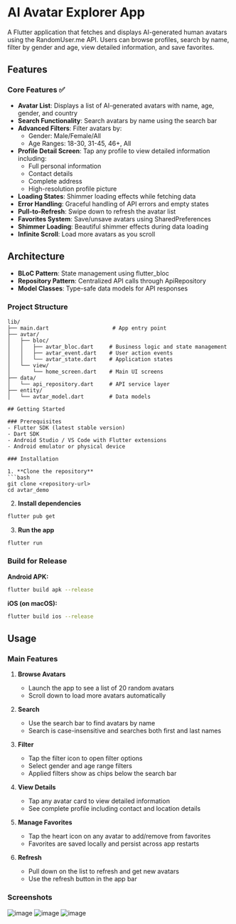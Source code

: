 # AI Avatar Explorer App

A Flutter application that fetches and displays AI-generated human avatars using the RandomUser.me API. Users can browse profiles, search by name, filter by gender and age, view detailed information, and save favorites.

## Features

### Core Features ✅
- **Avatar List**: Displays a list of AI-generated avatars with name, age, gender, and country
- **Search Functionality**: Search avatars by name using the search bar
- **Advanced Filters**: Filter avatars by:
  - Gender: Male/Female/All
  - Age Ranges: 18-30, 31-45, 46+, All
- **Profile Detail Screen**: Tap any profile to view detailed information including:
  - Full personal information
  - Contact details
  - Complete address
  - High-resolution profile picture
- **Loading States**: Shimmer loading effects while fetching data
- **Error Handling**: Graceful handling of API errors and empty states
- **Pull-to-Refresh**: Swipe down to refresh the avatar list
- **Favorites System**: Save/unsave avatars using SharedPreferences
- **Shimmer Loading**: Beautiful shimmer effects during data loading
- **Infinite Scroll**: Load more avatars as you scroll


## Architecture

- **BLoC Pattern**: State management using flutter_bloc
- **Repository Pattern**: Centralized API calls through ApiRepository
- **Model Classes**: Type-safe data models for API responses

### Project Structure

```
lib/
├── main.dart                    # App entry point
├── avtar/
│   ├── bloc/
│   │   ├── avtar_bloc.dart     # Business logic and state management
│   │   ├── avtar_event.dart    # User action events
│   │   └── avtar_state.dart    # Application states
│   └── view/
│       └── home_screen.dart    # Main UI screens
├── data/
│   └── api_repository.dart     # API service layer
├── entity/
│   └── avtar_model.dart        # Data models

## Getting Started

### Prerequisites
- Flutter SDK (latest stable version)
- Dart SDK
- Android Studio / VS Code with Flutter extensions
- Android emulator or physical device

### Installation

1. **Clone the repository**
```bash
git clone <repository-url>
cd avtar_demo
```

2. **Install dependencies**
```bash
flutter pub get
```

3. **Run the app**
```bash
flutter run
```

### Build for Release

**Android APK:**
```bash
flutter build apk --release
```

**iOS (on macOS):**
```bash
flutter build ios --release
```

## Usage

### Main Features

1. **Browse Avatars**
   - Launch the app to see a list of 20 random avatars
   - Scroll down to load more avatars automatically

2. **Search**
   - Use the search bar to find avatars by name
   - Search is case-insensitive and searches both first and last names

3. **Filter**
   - Tap the filter icon to open filter options
   - Select gender and age range filters
   - Applied filters show as chips below the search bar

4. **View Details**
   - Tap any avatar card to view detailed information
   - See complete profile including contact and location details

5. **Manage Favorites**
   - Tap the heart icon on any avatar to add/remove from favorites
   - Favorites are saved locally and persist across app restarts

6. **Refresh**
   - Pull down on the list to refresh and get new avatars
   - Use the refresh button in the app bar


### Screenshots
![image](https://github.com/user-attachments/assets/74c4ffd4-998c-4820-92e1-705d02e4ddb6)
![image](https://github.com/user-attachments/assets/0068a136-d324-41b6-82a1-80ca88356c4c)
![image](https://github.com/user-attachments/assets/aee68836-e7bf-4fe6-891c-8977d33a61fb)


